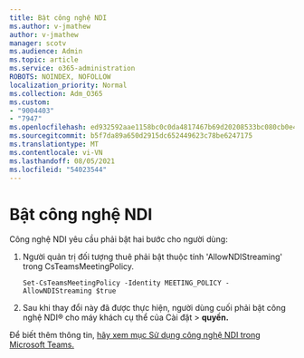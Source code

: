 ```yaml
---
title: Bật công nghệ NDI
ms.author: v-jmathew
author: v-jmathew
manager: scotv
ms.audience: Admin
ms.topic: article
ms.service: o365-administration
ROBOTS: NOINDEX, NOFOLLOW
localization_priority: Normal
ms.collection: Adm_O365
ms.custom:
- "9004403"
- "7947"
ms.openlocfilehash: ed932592aae1158bc0c0da4817467b69d20208533bc080cb0e424f552af8601a
ms.sourcegitcommit: b5f7da89a650d2915dc652449623c78be6247175
ms.translationtype: MT
ms.contentlocale: vi-VN
ms.lasthandoff: 08/05/2021
ms.locfileid: "54023544"
---
```

# <a name="turn-on-ndi-technology"></a>Bật công nghệ NDI

Công nghệ NDI yêu cầu phải bật hai bước cho người dùng:

1. Người quản trị đối tượng thuê phải bật thuộc tính 'AllowNDIStreaming' trong CsTeamsMeetingPolicy.

    `Set-CsTeamsMeetingPolicy -Identity MEETING_POLICY -AllowNDIStreaming $true`

2. Sau khi thay đổi này đã được thực hiện, người dùng cuối phải bật công nghệ NDI® cho máy khách cụ thể của Cài đặt > **quyền.**

Để biết thêm thông tin, [hãy xem mục Sử dụng công nghệ NDI trong Microsoft Teams.](https://docs.microsoft.com/microsoftteams/use-ndi-in-meetings)
